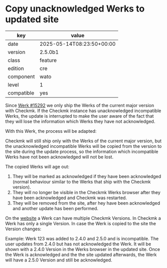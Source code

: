 [//]: # (werk v2)
# Copy unacknowledged Werks to updated site

key        | value
---------- | ---
date       | 2025-05-14T08:23:50+00:00
version    | 2.5.0b1
class      | feature
edition    | cre
component  | wato
level      | 1
compatible | yes

Since [Werk #15292](https://checkmk.com/werk/15292) we only ship the
Werks of the current major version with Checkmk. If the Checkmk instance
has unacknowledged incompatible Werks, the update is interrupted to make
the user aware of the fact that they will lose the information which
Werks they have not acknowledged.

With this Werk, the process will be adapted:

Checkmk will still ship only with the Werks of the current major
version, but the unacknowledged incompatible Werks will be copied from
the version to the site during the update process, so the information
which incompatible Werks have not been acknowledged will not be lost.

The copied Werks will age out:
1. They will be marked as acknowledged if they have been acknowledged
   (normal behaviour similar to the Werks that ship with the Checkmk
   version).
2. They will no longer be visible in the Checkmk Werks browser after
   they have been acknowledged and Checkmk was restarted.
3. They will be removed from the site, after hey have been acknowledged
   and another update has been performed.

On the [website](https://checkmk.com/werks) a Werk can have multiple
Checkmk Versions. In Checkmk a Werk has only a single Version. In case
the Werk is copied to the site the Version changes:

Example: Werk 123 was added to 2.4.0 and 2.5.0 and is incompatible. The
user updates from 2.4.0 but has not acknowledged the Werk.
It will be shown with a 2.4.0 Version in the Werks browser in the
updated site. Once the Werk is acknowledged and the the site updated
afterwards, the Werk will have a 2.5.0 Version and still be
acknowledged.

